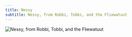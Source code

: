 ```yaml
---
title: Nessy
subtitle: Nessy, from Robbi, Tobbi, and the Fliewatuut
---
```

![Nessy, from Robbi, Tobbi, and the Fliewatuut](/img/IMG_1813.jpg)